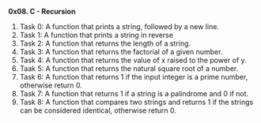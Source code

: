 **0x08. C - Recursion**
1. Task 0: A function that prints a string, followed by a new line.
2. Task 1: A function that prints a string in reverse
3. Task 2: A function that returns the length of a string.
4. Task 3: A function that returns the factorial of a given number.
5. Task 4: A function that returns the value of x raised to the power of y.
6. Taak 5: A function that returns the natural square root of a number.
7. Task 6: A function that returns 1 if the input integer is a prime number, otherwise return 0.
8. Task 7: A function that returns 1 if a string is a palindrome and 0 if not.
9. Task 8: A function that compares two strings and returns 1 if the strings can be considered identical, otherwise return 0.